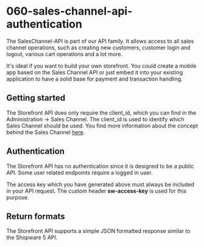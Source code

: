 # 060-sales-channel-api-authentication

The SalesChannel-API is part of our API family. It allows access to all sales channel operations, such as creating new customers, customer login and logout, various cart operations and a lot more.

It's ideal if you want to build your own storefront. You could create a mobile app based on the Sales Channel API or just embed it into your existing application to have a solid base for payment and transaction handling.

## Getting started

The Storefront API does only require the client\_id, which you can find in the Administration -&gt; Sales Channel. The client\_id is used to identify which Sales Channel should be used. You find more information about the concept behind the Sales Channel [here](https://github.com/elkmod/shopware-dx/tree/0c4bd450b25734a607955d03e7f7a908abf1a386/en/shopware-platform-en/swsaleschannel/README.md).

## Authentication

The Storefront API has no authentication since it is designed to be a public API. Some user related endpoints require a logged in user.

The access key which you have generated above must always be included in your API request. The custom header **sw-access-key** is used for this purpose.

## Return formats

The Storefront API supports a simple JSON formatted response similar to the Shopware 5 API.

